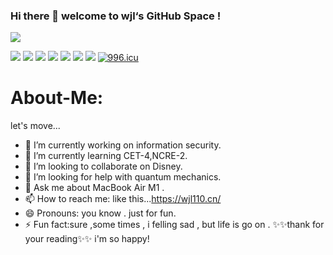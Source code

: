 ### Hi there 👋 welcome to wjl‘s GitHub Space !
![](https://github-readme-stats.vercel.app/api?username=wjl110&show_icons=true&count_private=true&hide=prs&theme=default_repocard)

![](https://visitor-badge.glitch.me/badge?page_id=wjl110)
[![](https://img.shields.io/badge/OS-kali%20Linux-33aadd?style=flat-square&logo=arch-linux&logoColor=ffffff)](http://124.222.148.227/)
[![](https://img.shields.io/badge/macOS-Hackintosh-292e33?style=flat-square&logo=apple&logoColor=ffffff)](https://www.tonymacx86.com/)
[![](https://img.shields.io/badge/iPhone-11-pro?style=flat-square&logo=apple&logoColor=ffffff)](https://www.apple.com/)
[![](https://img.shields.io/badge/-Python-007396?style=flat-square&logo=python&logoColor=ffffff)](https://python.org/)
![](https://img.shields.io/badge/-Nintendo%20Switch-e60012?style=flat-square&logo=nintendo%20switch&logoColor=ffffff)
[![](https://img.shields.io/badge/Steam-171a21?style=flat-square&logo=steam&logoColor=ffffff)](https://steamcommunity.com/id/antzuhl)
[![996.icu](https://img.shields.io/badge/link-996.icu-red.svg)](https://996.icu)
# About-Me:
let's move...
- 🔭 I’m currently working on information security.
- 🌱 I’m currently learning CET-4,NCRE-2.
- 👯 I’m looking to collaborate on Disney.
- 🤔 I’m looking for help with quantum mechanics.
- 💬 Ask me about MacBook Air M1 .
- 📫 How to reach me: like this...https://wjl110.cn/
- 😄 Pronouns: you know . just for fun.
- ⚡ Fun fact:sure ,some times , i felling sad , but life is go on .
 ✨✨thank for your reading✨✨ i'm so happy!

<!--
**wjl110/wjl110** is a ✨ _special_ ✨ repository because its `README.md` (this file) appears on your GitHub profile.

Here are some ideas to get you started:

- 🔭 I’m currently working on ...
- 🌱 I’m currently learning ...
- 👯 I’m looking to collaborate on ...
- 🤔 I’m looking for help with ...
- 💬 Ask me about ...
- 📫 How to reach me: ...
- 😄 Pronouns: ...
- ⚡ Fun fact: ...
-->
